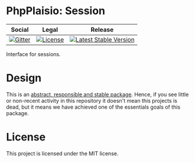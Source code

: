 # PhpPlaisio: Session

<table>
<thead>
<tr>
<th>Social</th>
<th>Legal</th>
<th>Release</th>
</tr>
</thead>
<tbody>
<tr>
<td>
<a href="https://gitter.im/PhpPlaisio/PhpPlaisio"><img src="https://badges.gitter.im/PhpPlaisio/PhpPlaisio.svg" alt="Gitter"/></a>
</td>
<td>
<a href="https://packagist.org/packages/plaisio/session"><img src="https://poser.pugx.org/plaisio/session/license" alt="License"/></a>
</td>
<td>
<a href="https://packagist.org/packages/plaisio/session"><img src="https://poser.pugx.org/plaisio/session/v/stable" alt="Latest Stable Version"/></a>
</td>
</tr>
</tbody>
</table>

Interface for sessions.  

# Design

This is an [abstract, responsible and stable package](https://matthiasnoback.nl/book/principles-of-package-design/). Hence, if you see little or non-recent activity in this repository it doesn't mean this projects is dead, but it means we have achieved one of the essentials goals of this package. 

# License

This project is licensed under the MIT license.


